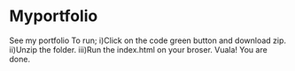 # Myportfolio
See my portfolio
To run;
       i)Click on the code green button and download zip.
       ii)Unzip the folder.
       iii)Run the index.html on your broser.
Vuala! You are done.
